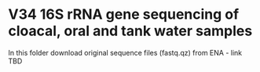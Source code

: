 # V34 16S rRNA gene sequencing of cloacal, oral and tank water samples
 In this folder download original sequence files (fastq.qz) from ENA - link TBD
